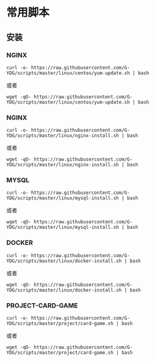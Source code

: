 # 常用脚本
## 安装
### NGINX
```
curl -o- https://raw.githubusercontent.com/G-YDG/scripts/master/linux/centos/yum-update.sh | bash
```
或者
```
wget -qO- https://raw.githubusercontent.com/G-YDG/scripts/master/linux/centos/yum-update.sh | bash
```
### NGINX
```
curl -o- https://raw.githubusercontent.com/G-YDG/scripts/master/linux/nginx-install.sh | bash
```
或者
```
wget -qO- https://raw.githubusercontent.com/G-YDG/scripts/master/linux/nginx-install.sh | bash
```
### MYSQL
```
curl -o- https://raw.githubusercontent.com/G-YDG/scripts/master/linux/mysql-install.sh | bash
```
或者
```
wget -qO- https://raw.githubusercontent.com/G-YDG/scripts/master/linux/mysql-install.sh | bash
```
### DOCKER
```
curl -o- https://raw.githubusercontent.com/G-YDG/scripts/master/linux/docker-install.sh | bash
```
或者
```
wget -qO- https://raw.githubusercontent.com/G-YDG/scripts/master/linux/docker-install.sh | bash
```
### PROJECT-CARD-GAME
```
curl -o- https://raw.githubusercontent.com/G-YDG/scripts/master/project/card-game.sh | bash
```
或者
```
wget -qO- https://raw.githubusercontent.com/G-YDG/scripts/master/project/card-game.sh | bash
```